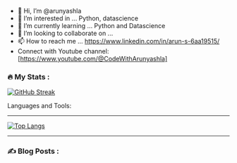 - 👋 Hi, I’m @arunyashla
- 👀 I’m interested in ... Python, datascience
- 🌱 I’m currently learning ... Python and Datascience
- 💞️ I’m looking to collaborate on ...
- 📫 How to reach me ... https://www.linkedin.com/in/arun-s-6aa19515/
-  Connect with Youtube channel: [https://www.youtube.com/@CodeWithArunyashla]






### :fire: My Stats :


[![GitHub Streak](http://github-readme-streak-stats.herokuapp.com?user=arunyashla&theme=dark&hide_border=true&date_format=M%20j%5B%2C%20Y%5D)](https://git.io/streak-stats)

Languages and Tools:

---

[![Top Langs](https://github-readme-stats.vercel.app/api/top-langs/?username=arunyashla&layout=compact&theme=vision-friendly-dark)](https://github.com/anuraghazra/github-readme-stats)


---

### :writing_hand: Blog Posts :


<!---
arunyashla/arunyashla is a ✨ special ✨ repository because its `README.md` (this file) appears on your GitHub profile.
You can click the Preview link to take a look at your changes.
--->
